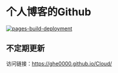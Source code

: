 # 个人博客的Github

[![pages-build-deployment](https://github.com/GHe0000/Cloud/actions/workflows/pages/pages-build-deployment/badge.svg)](https://github.com/GHe0000/Cloud/actions/workflows/pages/pages-build-deployment)

## 不定期更新
访问链接：<https://ghe0000.github.io/Cloud/>
